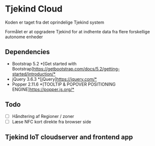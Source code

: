 # Tjekind Cloud

Koden er taget fra det oprindelige Tjekind system

Formålet er at opgradere Tjekind for at indhente data fra flere forskellige autonome enheder

## Dependencies

* Bootstrap 5.2 *[Get started with Bootstrap]<https://getbootstrap.com/docs/5.2/getting-started/introduction/*>
* jQuery 3.6.3 *[jQuery]<https://jquery.com/*>
* Popper 2.11.6 *[TOOLTIP & POPOVER POSITIONING ENGINE]<https://popper.js.org/*>

## Todo

* [ ] Håndtering af Regioner / zoner
* [ ] Læse NFC kort direkte fra browser side

## Tjekind IoT cloudserver and frontend app
